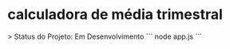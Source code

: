 <h1> calculadora de média trimestral </h1>
> Status do Projeto: Em Desenvolvimento
```
node app.js
```
